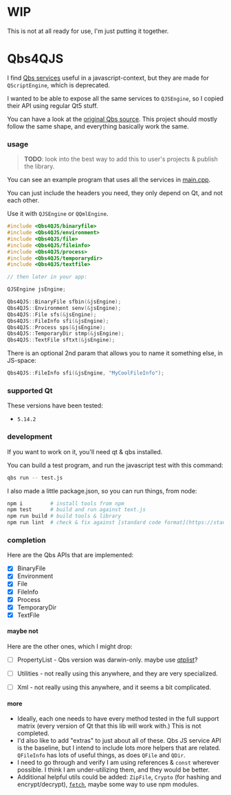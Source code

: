# WIP

This is not at all ready for use, I'm just putting it together.

# Qbs4QJS

I find [Qbs services](https://doc.qt.io/qbs/list-of-builtin-services.html) useful in a javascript-context, but they are made for `QScriptEngine`, which is deprecated.

I wanted to be able to expose all the same services to `QJSEngine`, so I copied their API using regular Qt5 stuff.

You can have a look at the [original Qbs source](https://code.qt.io/cgit/qbs/qbs.git/tree/src/lib/corelib/jsextensions/). This project should mostly follow the same shape, and everything basically work the same.

### usage

> **TODO**: look into the best way to add this to user's projects & publish the library.

You can see an example program that uses all the services in [main.cpp](./main.cpp).

You can just include the headers you need, they only depend on Qt, and not each other.

Use it with `QJSEngine` or `QQmlEngine`.


```cpp
#include <Qbs4QJS/binaryfile>
#include <Qbs4QJS/environment>
#include <Qbs4QJS/file>
#include <Qbs4QJS/fileinfo>
#include <Qbs4QJS/process>
#include <Qbs4QJS/temporarydir>
#include <Qbs4QJS/textfile>

// then later in your app:

QJSEngine jsEngine;

Qbs4QJS::BinaryFile sfbin(&jsEngine);
Qbs4QJS::Environment senv(&jsEngine);
Qbs4QJS::File sfs(&jsEngine);
Qbs4QJS::FileInfo sfi(&jsEngine);
Qbs4QJS::Process sps(&jsEngine);
Qbs4QJS::TemporaryDir stmp(&jsEngine);
Qbs4QJS::TextFile sftxt(&jsEngine);
```

There is an optional 2nd param that allows you to name it something else, in JS-space:

```cpp
Qbs4QJS::FileInfo sfi(&jsEngine, "MyCoolFileInfo");
```


### supported Qt

These versions have been tested:

* `5.14.2`


### development

If you want to work on it, you'll need qt & qbs installed.

You can build a test program, and run the javascript test with this command:

```sh
qbs run -- test.js
```

I also made a little package.json, so you can run things, from node:

```sh
npm i         # install tools from npm
npm test      # build and run against text.js
npm run build # build tools & library
npm run lint  # check & fix against [standard code format](https://standardjs.com/)
```

### completion

Here are the Qbs APIs that are implemented:

- [X] BinaryFile
- [X] Environment
- [X] File
- [X] FileInfo
- [X] Process
- [X] TemporaryDir
- [X] TextFile

#### maybe not

Here are the other ones, which I might drop:

- [ ] PropertyList - Qbs version was darwin-only. maybe use [qtplist](https://github.com/reillywatson/qtplist)?
- [ ] Utilities - not really using this anywhere, and they are very specialized.
- [ ] Xml - not really using this anywhere, and it seems a bit complicated.


#### more

* Ideally, each one needs to have every method tested in the full support matrix (every version of Qt that this lib will work with.) This is not completed.
* I'd also like to add "extras" to just about all of these. Qbs JS service API is the baseline, but I intend to include lots more helpers that are related. `QFileInfo` has lots of useful things, as does `QFile` and `QDir`.
* I need to go through and verify I am using references & `const` wherever possible. I think I am under-utilizing them, and they would be better.
* Additional helpful utils could be added: `ZipFile`, `Crypto` (for hashing and encrypt/decrypt), [`fetch`](https://developer.mozilla.org/en-US/docs/Web/API/Fetch_API/Using_Fetch), maybe some way to use npm modules.